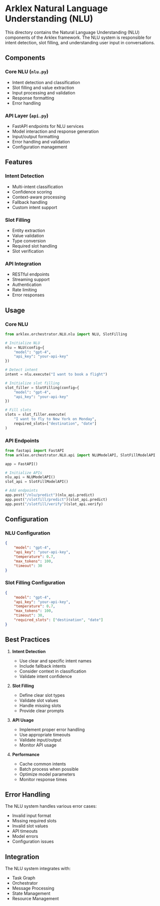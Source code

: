 # Arklex Natural Language Understanding (NLU)

This directory contains the Natural Language Understanding (NLU) components of the Arklex framework. The NLU system is responsible for intent detection, slot filling, and understanding user input in conversations.

## Components

### Core NLU (`nlu.py`)

- Intent detection and classification
- Slot filling and value extraction
- Input processing and validation
- Response formatting
- Error handling

### API Layer (`api.py`)

- FastAPI endpoints for NLU services
- Model interaction and response generation
- Input/output formatting
- Error handling and validation
- Configuration management

## Features

### Intent Detection

- Multi-intent classification
- Confidence scoring
- Context-aware processing
- Fallback handling
- Custom intent support

### Slot Filling

- Entity extraction
- Value validation
- Type conversion
- Required slot handling
- Slot verification

### API Integration

- RESTful endpoints
- Streaming support
- Authentication
- Rate limiting
- Error responses

## Usage

### Core NLU

```python
from arklex.orchestrator.NLU.nlu import NLU, SlotFilling

# Initialize NLU
nlu = NLU(config={
    "model": "gpt-4",
    "api_key": "your-api-key"
})

# Detect intent
intent = nlu.execute("I want to book a flight")

# Initialize slot filling
slot_filler = SlotFilling(config={
    "model": "gpt-4",
    "api_key": "your-api-key"
})

# Fill slots
slots = slot_filler.execute(
    "I want to fly to New York on Monday",
    required_slots=["destination", "date"]
)
```

### API Endpoints

```python
from fastapi import FastAPI
from arklex.orchestrator.NLU.api import NLUModelAPI, SlotFillModelAPI

app = FastAPI()

# Initialize APIs
nlu_api = NLUModelAPI()
slot_api = SlotFillModelAPI()

# Add endpoints
app.post("/nlu/predict")(nlu_api.predict)
app.post("/slotfill/predict")(slot_api.predict)
app.post("/slotfill/verify")(slot_api.verify)
```

## Configuration

### NLU Configuration

```json
{
    "model": "gpt-4",
    "api_key": "your-api-key",
    "temperature": 0.7,
    "max_tokens": 100,
    "timeout": 30
}
```

### Slot Filling Configuration

```json
{
    "model": "gpt-4",
    "api_key": "your-api-key",
    "temperature": 0.7,
    "max_tokens": 100,
    "timeout": 30,
    "required_slots": ["destination", "date"]
}
```

## Best Practices

1. **Intent Detection**
   - Use clear and specific intent names
   - Include fallback intents
   - Consider context in classification
   - Validate intent confidence

2. **Slot Filling**
   - Define clear slot types
   - Validate slot values
   - Handle missing slots
   - Provide clear prompts

3. **API Usage**
   - Implement proper error handling
   - Use appropriate timeouts
   - Validate input/output
   - Monitor API usage

4. **Performance**
   - Cache common intents
   - Batch process when possible
   - Optimize model parameters
   - Monitor response times

## Error Handling

The NLU system handles various error cases:

- Invalid input format
- Missing required slots
- Invalid slot values
- API timeouts
- Model errors
- Configuration issues

## Integration

The NLU system integrates with:

- Task Graph
- Orchestrator
- Message Processing
- State Management
- Resource Management
